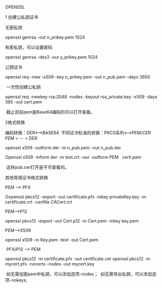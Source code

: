 OPENSSL 

1 创建公私钥证书

无密私钥

openssl genrsa -out n_prikey.pem 1024 

有密私钥，可以设置密码 

openssl genrsa -des3 -out y_prikey.pem 1024

公钥证书

openssl req -new -x509 -key n_prikey.pem -out n_pub.pem -days 3650

 一次性创建公私钥

openssl req -newkey rsa:2048 -nodes -keyout rsa_private.key -x509 -days 365 -out cert.pem

 截止目前pem是Base64编码的可以打开查看。

2格式转换

编码转换：DER<-->BASE64 
不同证书标准的转换：PKCS系列<-->PEM/CER 
PEM < -- > DER

openssl x509 -outform der -in n_pub.pem -out n_pub.der

Openssl x509 -inform der -in test.crt -out -outform PEM   certi.pem

 这样pub.cer打开是不可查看的。

其他常用证书格式转换

PEM --> PFX

Oopenssl pkcs12 -export -out certificate.pfx -inkey privateKey.key -in certificate.crt -certfile CACert.crt

PEM-->P12

openssl pkcs12 -export -out Cert.p12 -in Cert.pem -inkey key.pem

PEM-->X509

openssl x509 -in Key.pem -text -out Cert.pem

 PFX/P12 --> PEM

openssl pkcs12 -in certificate.pfx -out certificate.cer
openssl pkcs12 -in mycert.pfx -nocerts -nodes -out mycert.key

 如无需加密pem中私钥，可以添加选项-nodes；
 如无需导出私钥，可以添加选项-nokeys; 
